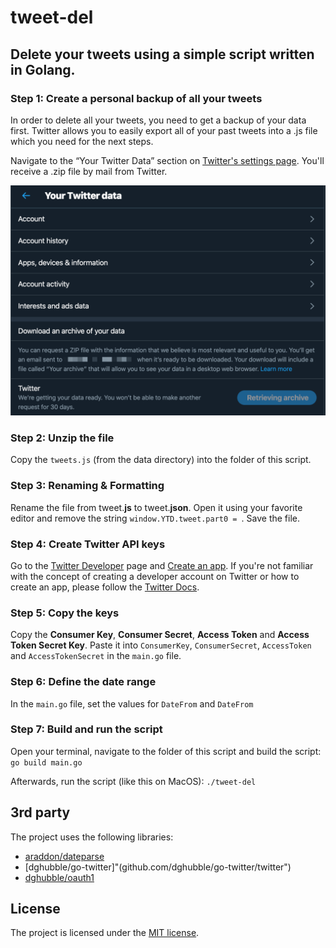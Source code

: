 # tweet-del
## Delete your tweets using a simple script written in Golang.

### Step 1: Create a personal backup of all your tweets
In order to delete all your tweets, you need to get a backup of your data first. Twitter allows you to easily export all of your past tweets into a .js file which you need for the next steps.

Navigate to the “Your Twitter Data” section on [Twitter's settings page](https://twitter.com/settings/your_twitter_data). You'll receive a .zip file by mail from Twitter.

![Twitter's settings page](settings.png)

### Step 2: Unzip the file
Copy the `tweets.js` (from the data directory) into the folder of this script.

### Step 3: Renaming & Formatting
Rename the file from tweet.**js** to tweet.**json**. Open it using your favorite editor and remove the string `window.YTD.tweet.part0 = `. Save the file.

### Step 4: Create Twitter API keys
Go to the [Twitter Developer](https://developer.twitter.com/en) page and [Create an app](https://developer.twitter.com/en/apps/create).
If you're not familiar with the concept of creating a developer account on Twitter or how to create an app, please follow the [Twitter Docs](https://developer.twitter.com/en/docs).

### Step 5: Copy the keys
Copy the **Consumer Key**, **Consumer Secret**, **Access Token** and **Access Token Secret Key**. Paste it into `ConsumerKey`, `ConsumerSecret`, `AccessToken` and `AccessTokenSecret` in the `main.go` file.

### Step 6: Define the date range
In the `main.go` file, set the values for `DateFrom` and `DateFrom`

### Step 7: Build and run the script
Open your terminal, navigate to the folder of this script and build the script:
`go build main.go`

Afterwards, run the script (like this on MacOS):
`./tweet-del`

## 3rd party
The project uses the following libraries:
- [araddon/dateparse]("github.com/araddon/dateparse")
- [dghubble/go-twitter]"(github.com/dghubble/go-twitter/twitter")
- [dghubble/oauth1]("github.com/dghubble/oauth1")

## License
The project is licensed under the [MIT license](LICENSE.md). 